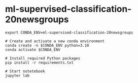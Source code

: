 # ml-supervised-classification-20newsgroups

```
export CONDA_ENV=ml-supervised-classification-20newsgroups

# Create and activate a new conda environment
conda create -n $CONDA_ENV python=3.10
conda activate $CONDA_ENV

# Install required Python packages
pip install -r requirements.txt

# Start notetebook
jupyter lab
```
